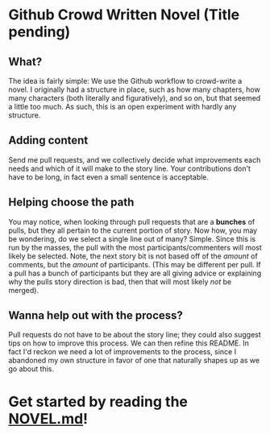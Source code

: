 # Github Crowd Written Novel (Title pending)

## What?

The idea is fairly simple: We use the Github workflow to crowd-write a novel. I originally had a structure in place, such as how many chapters, how many characters (both literally and figuratively), and so on, but that seemed a little too much. As such, this is an open experiment with hardly any structure.

## Adding content

Send me pull requests, and we collectively decide what improvements each needs and which of it will make to the story line. Your contributions don't have to be long, in fact even a small sentence is acceptable.

## Helping choose the path

You may notice, when looking through pull requests that are a __bunches__ of pulls, but they all pertain to the current portion of story. Now how, you may be wondering, do we select a single line out of many? Simple. Since this is run by the masses, the pull with the most participants/commenters will most likely be selected. Note, the next story bit is not based off of the _amount_ of comments, but the _amount_ of participants. (This may be different per pull. If a pull has a bunch of participants but they are all giving advice or explaining why the pulls story direction is bad, then that will most likely _not_ be merged).

## Wanna help out with the process?

Pull requests do not have to be about the story line; they could also suggest tips on how to improve this process. We can then refine this README. In fact I'd reckon we need a lot of improvements to the process, since I abandoned my own structure in favor of one that naturally shapes up as we go about this.

# Get started by reading the [NOVEL.md](https://github.com/why-el/crowd-written-novel/blob/master/NOVEL.md)!
